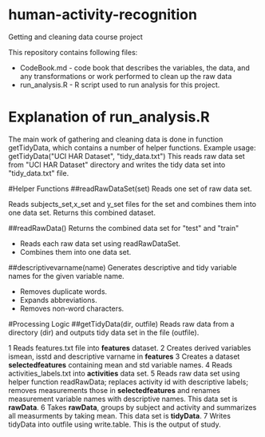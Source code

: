human-activity-recognition
==========================

Getting and cleaning  data course project

This repository contains following files:

* CodeBook.md - code book that describes the variables, the data, and any transformations or work performed to clean up the raw data
* run_analysis.R  - R script used to run analysis for this project.


Explanation of run_analysis.R
=============================

The main work of gathering and cleaning data is done in function getTidyData, which contains a number of helper functions.
Example usage:
getTidyData("UCI HAR Dataset", "tidy_data.txt")
This reads raw data set from "UCI HAR Dataset" directory and writes the tidy data set into "tidy_data.txt" file. 

#Helper Functions
##readRawDataSet(set)
Reads one set of raw data set. 

Reads subjects_set,x_set and y_set files for the set and combines them into one data set. 
Returns this combined dataset.

##readRawData()
Returns the combined data set for "test" and "train"

* Reads each raw data set using readRawDataSet.
* Combines them into one data set. 

##descriptivevarname(name)
Generates descriptive and tidy variable names for the given variable name.  

* Removes duplicate words.
* Expands abbreviations.
* Removes non-word characters.

#Processing Logic
##getTidyData(dir, outfile)
Reads raw data from a directory (dir) and outputs tidy data set in the file (outfile).

1 Reads features.txt file into **features** dataset.
2 Creates derived variables ismean, isstd and descriptive varname in **features**
3 Creates a dataset **selectedfeatures** containing mean and std variable names.
4 Reads activities_labels.txt into **activities** data set.
5 Reads raw data set using helper function readRawData; replaces activity id with descriptive labels; removes measurements those in **selectedfeatures** and renames measurement variable names with descriptive names. This data set is **rawData**.
6 Takes **rawData**, groups by subject and activity and summarizes all measurments by taking mean. This data set is **tidyData**.
7 Writes tidyData into outfile using write.table.  This is the output of study.
